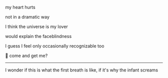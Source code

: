 my heart hurts

not in a dramatic way

I think the universe is my lover

would explain the faceblindness

I guess I feel only occasionally recognizable too

🤲 come and get me?

---

I wonder if this is what the first breath is like, if it's why the infant screams
